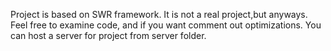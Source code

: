 Project is based on SWR framework. It is not a real project,but anyways. Feel free to examine code, and if you want comment out optimizations. You can host a server for project from server folder.
